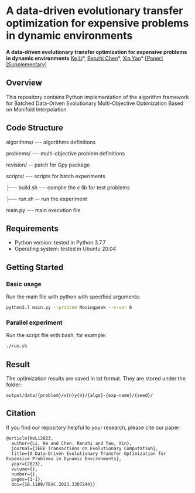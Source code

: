 # A data-driven evolutionary transfer optimization for expensive problems in dynamic environments

**A data-driven evolutionary transfer optimization for expensive problems in dynamic environments**
[Ke Li]()\*, [Renzhi Chen]()\*, [Xin Yao]()\*
[[Paper]]() [[Supplementary]]()



## Overview

This repository contains Python implementation of the algorithm framework for Batched Data-Driven Evolutionary Multi-Objective Optimization Based on Manifold Interpolation.



## Code Structure

algorithms/ --- algorithms definitions

problems/ --- multi-objective problem definitions

revision/ -- patch for Gpy package

scripts/ --- scripts for batch experiments

 ├── build.sh --- complie the c lib for test problems

 ├── run.sh -- run the experiment 

main.py --- main execution file

## Requirements

- Python version: tested in Python 3.7.7
- Operating system: tested in Ubuntu 20.04



## Getting Started

### Basic usage

Run the main file with python with specified arguments:

```bash
python3.7 main.py --problem Movingpeak --n-var 6 
```

### Parallel experiment

Run the script file with bash, for example:

```bash
./run.sh
```



## Result

The optimization results are saved in txt format. They are stored under the folder:

```
output/data/{problem}/x{n}y{m}/{algo}-{exp-name}/{seed}/
```

## Citation

If you find our repository helpful to your research, please cite our paper:

```
@article{KeLi2023,
  author={Li, Ke and Chen, Renzhi and Yao, Xin},
  journal={IEEE Transactions on Evolutionary Computation}, 
  title={A Data-Driven Evolutionary Transfer Optimization for Expensive Problems in Dynamic Environments}, 
  year={2023},
  volume={},
  number={},
  pages={1-1},
  doi={10.1109/TEVC.2023.3307244}}

```

